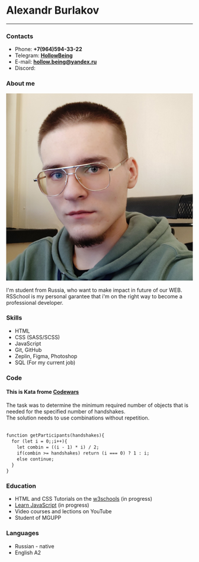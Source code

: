 # Alexandr Burlakov  

----------  

### Contacts  

* Phone: **+7(964)594-33-22**  
* Telegram: **[HollowBeing](https://t.me/HollowBeing)**  
* E-mail: **hollow.being@yandex.ru**  
* Discord: 

### About me

![my face](./photo/face.jpg)

I'm student from Russia, who want to make impact in future of our WEB.
RSSchool is my personal garantee that i'm on the right way to become a professional developer.

### Skills  

* HTML  
* CSS (SASS/SCSS)  
* JavaScript   
* Git, GitHub  
* Zeplin, Figma, Photoshop  
* SQL (For my current job)  

### Code  

#### **This is Kata frome [Codewars](https://www.codewars.com)**  
The task was to determine the minimum required number of objects that is needed for the specified number of handshakes.  
The solution needs to use combinations without repetition. 

```  

function getParticipants(handshakes){
  for (let i = 0;;i++){
    let combin = ((i - 1) * i) / 2;
    if(combin >= handshakes) return (i === 0) ? 1 : i;
    else continue;
  }
}

```  

### Education

* HTML and CSS Tutorials on the [w3schools](https://www.w3schools.com/) (in progress)  
* [Learn JavaScript](https://learn.javascript.ru/) (in progress)  
* Video courses and lections on YouTube  
* Student of MGUPP  

### Languages

* Russian - native
* English A2

